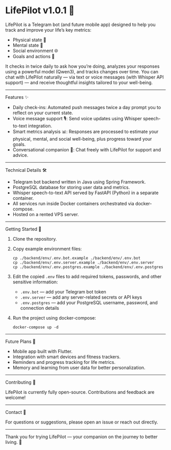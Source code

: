 # LifePilot v1.0.1 🚀


LifePilot is a Telegram bot (and future mobile app) designed to help you track and improve your life’s key metrics:

- Physical state 💪  
- Mental state 🧠  
- Social environment 🌐  
- Goals and actions 🎯  

It checks in twice daily to ask how you’re doing, analyzes your responses using a powerful model (Qwen3), and tracks changes over time. You can chat with LifePilot naturally — via text or voice messages (with Whisper API support) — and receive thoughtful insights tailored to your well-being.

---

Features ✨

- Daily check-ins: Automated push messages twice a day prompt you to reflect on your current state.  
- Voice message support 🎙️: Send voice updates using Whisper speech-to-text integration.  
- Smart metrics analysis 📊: Responses are processed to estimate your physical, mental, and social well-being, plus progress toward your goals.  
- Conversational companion 💬: Chat freely with LifePilot for support and advice.

---

Technical Details 🛠️

- Telegram bot backend written in Java using Spring Framework.  
- PostgreSQL database for storing user data and metrics.  
- Whisper speech-to-text API served by FastAPI (Python) in a separate container.  
- All services run inside Docker containers orchestrated via docker-compose.  
- Hosted on a rented VPS server.

---

Getting Started 🚀

1. Clone the repository.  
2. Copy example environment files:

    ```
    cp ./backend/env/.env.bot.example ./backend/env/.env.bot  
    cp ./backend/env/.env.server.example ./backend/env/.env.server  
    cp ./backend/env/.env.postgres.example ./backend/env/.env.postgres
    ```

3. Edit the copied `.env` files to add required tokens, passwords, and other sensitive information:  

    - `.env.bot` — add your Telegram bot token  
    - `.env.server` — add any server-related secrets or API keys  
    - `.env.postgres` — add your PostgreSQL username, password, and connection details  

4. Run the project using docker-compose:

    ```
    docker-compose up -d
    ```

---

Future Plans 🔮

- Mobile app built with Flutter.  
- Integration with smart devices and fitness trackers.  
- Reminders and progress tracking for life metrics.  
- Memory and learning from user data for better personalization.

---

Contributing 🤝

LifePilot is currently fully open-source. Contributions and feedback are welcome!

---

Contact 📩

For questions or suggestions, please open an issue or reach out directly.

---

Thank you for trying LifePilot — your companion on the journey to better living. 🌟



